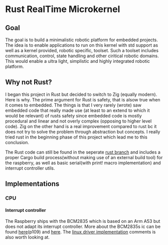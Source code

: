 # Rust RealTime Microkernel

## Goal

The goal is to build a minimalistic robotic platform for embedded projects. The idea is to enable applications to run on this kernel with std support as well as a kernel provided, robotic specific, toolset. Such a toolset includes communication, control, state handling and other ciritical robotic domains. This would enable a ultra light, simplistic and highly integrated robotic platform.

## Why not Rust?

I began this project in Rust but decided to switch to Zig (equally modern). Here is why.
The prime argument for Rust is safety, that is alsow true when it comes to embedded. The things is that I very rarely (wrote) saw embedded code that really made use (at least to an extend to which it would be relevant) of rusts safety since embedded code is mostly procedural and linear and not overly complex (opposing to higher level code). Zig on the other hand is a real improvement compared to rust bc it does not try to solve the problem through abstraction but concepts. I really tried rust in the beginning phase of this project which lead me to this conclusion.

The Rust code can still be found in the seperate [rust branch](https://github.com/luickk/rust-rtos/tree/rust_code) and includes a proper Cargo build process(without making use of an external build tool) for the raspberry, as well as basic serial(with print! macro implementation) and interrupt controller utils.

## Implementations

### CPU
#### Interrupt controller

The Raspberry ships with the BCM2835 which is based on an Arm A53 but does not adapt its interrupt controller. More about the BCM2835s ic can be found [here](https://www.raspberrypi.org/app/uploads/2012/02/BCM2835-ARM-Peripherals.pdf)(p109) and [here](https://xinu.cs.mu.edu/index.php/BCM2835_Interrupt_Controller). The [linux driver implementation](https://github.com/torvalds/linux/blob/master/drivers/irqchip/irq-bcm2835.c) comments is also worth looking at.


